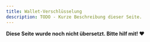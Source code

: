 ```yaml
---
title: Wallet-Verschlüsselung
description: TODO - Kurze Beschreibung dieser Seite.
---
```


**Diese Seite wurde noch nicht übersetzt. Bitte hilf mit! ❤**
